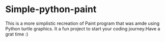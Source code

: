 # Simple-python-paint

This is a more simplistic recreation of Paint program that was amde using Python turtle graphics. It a fun project to start your coding 
journey.Have a grat time :)
